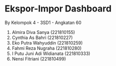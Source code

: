 # Ekspor-Impor Dashboard

By Kelompok 4 - 3SD1 - Angkatan 60

1. Almira Diva Sanya (221810155)
2. Cynthia As Bahri (221810227)
3. Eko Putra Wahyuddin (221810259)
4. Fahmi Reza Nugraha (221810280)
5. I Putu Juni Adi Widianata (221810333)
6. Nensi Fitriani (221810499)
